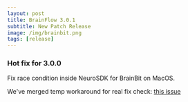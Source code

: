 ```yaml
---
layout: post
title: BrainFlow 3.0.1
subtitle: New Patch Release
image: /img/brainbit.png
tags: [release]
---
```


### Hot fix for 3.0.0

Fix race condition inside NeuroSDK for BrainBit on MacOS.

We've merged temp workaround for real fix check: [this issue](https://gitlab.com/brainbit-inc/brainbit-sdk/-/issues/26)
